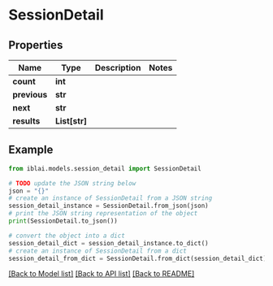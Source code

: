 # SessionDetail


## Properties

Name | Type | Description | Notes
------------ | ------------- | ------------- | -------------
**count** | **int** |  | 
**previous** | **str** |  | 
**next** | **str** |  | 
**results** | **List[str]** |  | 

## Example

```python
from iblai.models.session_detail import SessionDetail

# TODO update the JSON string below
json = "{}"
# create an instance of SessionDetail from a JSON string
session_detail_instance = SessionDetail.from_json(json)
# print the JSON string representation of the object
print(SessionDetail.to_json())

# convert the object into a dict
session_detail_dict = session_detail_instance.to_dict()
# create an instance of SessionDetail from a dict
session_detail_from_dict = SessionDetail.from_dict(session_detail_dict)
```
[[Back to Model list]](../README.md#documentation-for-models) [[Back to API list]](../README.md#documentation-for-api-endpoints) [[Back to README]](../README.md)


